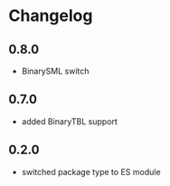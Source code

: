 ﻿# Changelog

## 0.8.0
- BinarySML switch

## 0.7.0
- added BinaryTBL support

## 0.2.0
- switched package type to ES module